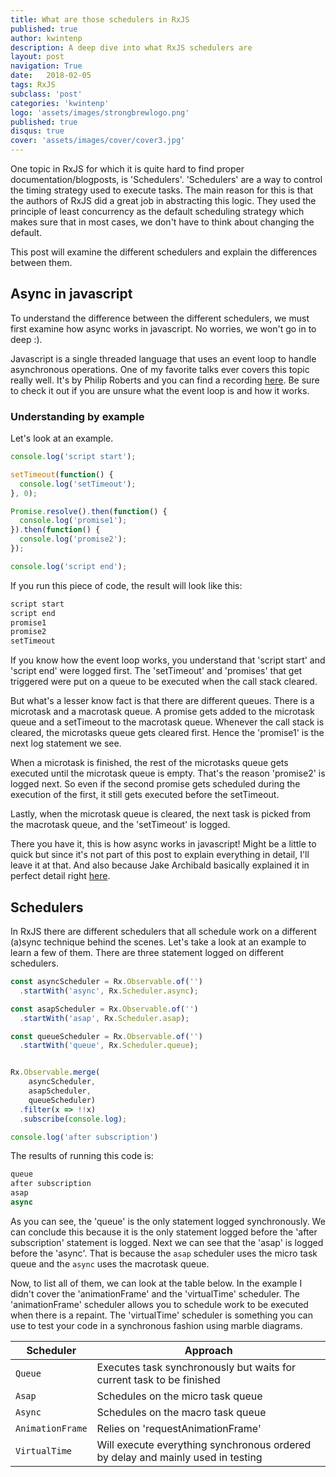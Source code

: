 ```yaml
---
title: What are those schedulers in RxJS
published: true
author: kwintenp
description: A deep dive into what RxJS schedulers are
layout: post
navigation: True
date:   2018-02-05
tags: RxJS
subclass: 'post'
categories: 'kwintenp'
logo: 'assets/images/strongbrewlogo.png'
published: true
disqus: true
cover: 'assets/images/cover/cover3.jpg'
---
```


One topic in RxJS for which it is quite hard to find proper documentation/blogposts, is 'Schedulers'. 'Schedulers' are a way to control the timing strategy used to execute tasks. The main reason for this is that the authors of RxJS did a great job in abstracting this logic. They used the principle of least concurrency as the default scheduling strategy which makes sure that in most cases, we don't have to think about changing the default.

This post will examine the different schedulers and explain the differences between them. 

## Async in javascript
To understand the difference between the different schedulers, we must first examine how async works in javascript. No worries, we won't go in to deep :).

Javascript is a single threaded language that uses an event loop to handle asynchronous operations. One of my favorite talks ever covers this topic really well. It's by Philip Roberts and you can find a recording <a href="https://www.youtube.com/watch?v=8aGhZQkoFbQ" target="_blank">here</a>. Be sure to check it out if you are unsure what the event loop is and how it works. 

### Understanding by example

Let's look at an example.

```typescript
console.log('script start');

setTimeout(function() {
  console.log('setTimeout');
}, 0);

Promise.resolve().then(function() {
  console.log('promise1');
}).then(function() {
  console.log('promise2');
});

console.log('script end');
```

If you run this piece of code, the result will look like this:

```typescript
script start
script end
promise1
promise2
setTimeout
```
If you know how the event loop works, you understand that 'script start' and 'script end' were logged first. The 'setTimeout' and 'promises' that get triggered were put on a queue to be executed when the call stack cleared. 

But what's a lesser know fact is that there are different queues. There is a microtask and a macrotask queue. A promise gets added to the microtask queue and a setTimeout to the macrotask queue.
Whenever the call stack is cleared, the microtasks queue gets cleared first. Hence the 'promise1' is the next log statement we see. 

When a microtask is finished, the rest of the microtasks queue gets executed until the microtask queue is empty. That's the reason 'promise2' is logged next. So even if the second promise gets scheduled during the execution of the first, it still gets executed before the setTimeout. 

Lastly, when the microtask queue is cleared, the next task is picked from the macrotask queue, and the 'setTimeout' is logged.

There you have it, this is how async works in javascript! Might be a little to quick but since it's not part of this post to explain everything in detail, I'll leave it at that. And also because Jake Archibald basically explained it in perfect detail right <a href="https://jakearchibald.com/2015/tasks-microtasks-queues-and-schedules/" target="_blank">here</a>.


## Schedulers

In RxJS there are different schedulers that all schedule work on a different (a)sync technique behind the scenes. Let's take a look at an example to learn a few of them. There are three statement logged on different schedulers.

```typescript
const asyncScheduler = Rx.Observable.of('')
  .startWith('async', Rx.Scheduler.async);

const asapScheduler = Rx.Observable.of('')
  .startWith('asap', Rx.Scheduler.asap);

const queueScheduler = Rx.Observable.of('')
  .startWith('queue', Rx.Scheduler.queue);


Rx.Observable.merge(
    asyncScheduler,
    asapScheduler,
    queueScheduler)
  .filter(x => !!x)
  .subscribe(console.log);

console.log('after subscription')
```

The results of running this code is:

```typescript
queue
after subscription
asap
async
```

As you can see, the 'queue' is the only statement logged synchronously. We can conclude this because it is the only statement logged before the 'after subscription' statement is logged. 
Next we can see that the 'asap' is logged before the 'async'. That is because the `asap` scheduler uses the micro task queue and the `async` uses the macrotask queue.

Now, to list all of them, we can look at the table below. In the example I didn't cover the 'animationFrame' and the 'virtualTime' scheduler. The 'animationFrame' scheduler allows you to schedule work to be executed when there is a repaint. The 'virtualTime' scheduler is something you can use to test your code in a synchronous fashion using marble diagrams.

| Scheduler | Approach |
| --- | --- |
| `Queue` | Executes task synchronously but waits for current task to be finished |
| `Asap` | Schedules on the micro task queue |
| `Async` | Schedules on the macro task queue |
| `AnimationFrame` | Relies on 'requestAnimationFrame' |
| `VirtualTime` | Will execute everything synchronous ordered by delay and mainly used in testing |











